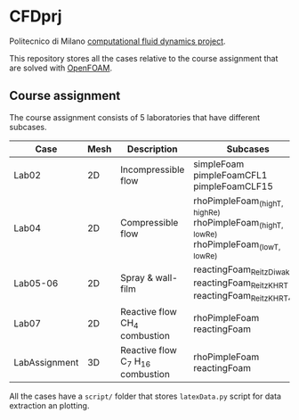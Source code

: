 # CFDprj

Politecnico di Milano [computational fluid dynamics project](https://www4.ceda.polimi.it/manifesti/manifesti/controller/ManifestoPublic.do?EVN_DETTAGLIO_RIGA_MANIFESTO=evento&aa=2021&k_cf=225&k_corso_la=469&k_indir=AER&codDescr=051176&lang=IT&semestre=1&idGruppo=4396&idRiga=275024). 

This repository stores all the cases relative to the course assignment that are solved with [OpenFOAM](https://github.com/OpenFOAM/OpenFOAM-9). 

## Course assignment

The course assignment consists of 5 laboratories that have different subcases. 

|Case          | Mesh | Description         | Subcases |
| ---          | ---  | ---                 | --- |
|Lab02         | 2D   | Incompressible flow | simpleFoam <br /> pimpleFoamCFL1 <br /> pimpleFoamCLF15 | 
|Lab04         | 2D   | Compressible flow   | rhoPimpleFoam<sub>(highT, highRe)</sub> <br /> rhoPimpleFoam<sub>(highT, lowRe)</sub> <br /> rhoPimpleFoam<sub>(lowT, lowRe)</sub> |
|Lab05-06      | 2D   | Spray \& wall-film  | reactingFoam<sub>ReitzDiwakar</sub> <br /> reactingFoam<sub>ReitzKHRT</sub> <br /> reactingFoam<sub>ReitzKHRT450</sub> |
|Lab07         | 2D   | Reactive flow <br /> CH<sub>4</sub> combustion               | rhoPimpleFoam <br /> reactingFoam |
|LabAssignment | 3D   | Reactive flow <br /> C<sub>7</sub> H<sub>16</sub> combustion | rhoPimpleFoam <br /> reactingFoam |

All the cases have a `script/` folder that stores `latexData.py` script for data extraction an plotting.

